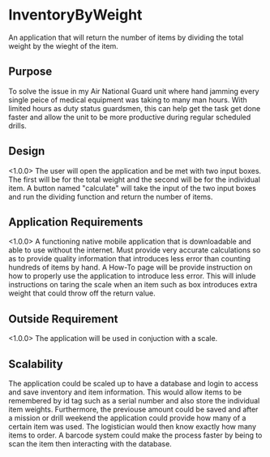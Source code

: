 # InventoryByWeight
An application that will return the number of items by dividing the total weight by the wieght of the item.
## Purpose
To solve the issue in my Air National Guard unit where hand jamming every single peice of medical equipment was taking to many man hours. With limited hours as duty status guardsmen, this can help get the task get done faster and allow the unit to be more productive during regular scheduled drills.
## Design
<1.0.0> 
The user will open the application and be met with two input boxes. The first will be for the total weight and the second will be for the individual item. A button named "calculate" will take the input of the two input boxes and run the dividing function and return the number of items.
## Application Requirements
<1.0.0> 
A functioning native mobile application that is downloadable and able to use without the internet. Must provide very accurate calculations so as to provide quality information that introduces less error than counting hundreds of items by hand.
A How-To page will be provide instruction on how to properly use the application to introduce less error. This will inlude instructions on taring the scale when an item such as box introduces extra weight that could throw off the return value.
## Outside Requirement
<1.0.0>
The application will be used in conjuction with a scale.
## Scalability
The application could be scaled up to have a database and login to access and save inventory and item information. This would allow items to be remembered by id tag such as a serial number and also store the individual item weights. Furthermore, the previouse amount could be saved and after a mission or drill weekend the application could provide how many of a certain item was used. The logistician would then know exactly how many items to order.
A barcode system could make the process faster by being to scan the item then interacting with the database. 
